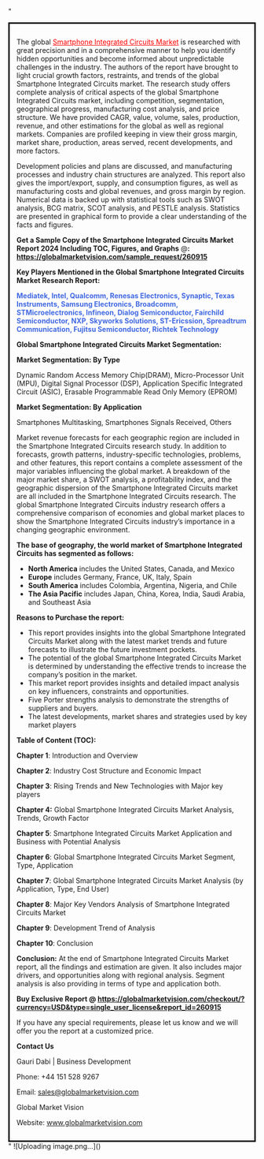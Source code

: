 "<div style='border: 3px solid black; padding: 1em;'>

The global <a style='color: #ff0000;' href='https://globalmarketvision.com/reports/global-smartphone-integrated-circuits-market/260915'>Smartphone Integrated Circuits Market</a> is researched with great precision and in a comprehensive manner to help you identify hidden opportunities and become informed about unpredictable challenges in the industry. The authors of the report have brought to light crucial growth factors, restraints, and trends of the global Smartphone Integrated Circuits market. The research study offers complete analysis of critical aspects of the global Smartphone Integrated Circuits market, including competition, segmentation, geographical progress, manufacturing cost analysis, and price structure. We have provided CAGR, value, volume, sales, production, revenue, and other estimations for the global as well as regional markets. Companies are profiled keeping in view their gross margin, market share, production, areas served, recent developments, and more factors.

Development policies and plans are discussed, and manufacturing processes and industry chain structures are analyzed. This report also gives the import/export, supply, and consumption figures, as well as manufacturing costs and global revenues, and gross margin by region. Numerical data is backed up with statistical tools such as SWOT analysis, BCG matrix, SCOT analysis, and PESTLE analysis. Statistics are presented in graphical form to provide a clear understanding of the facts and figures.

<strong>Get a Sample Copy of the Smartphone Integrated Circuits Market Report 2024 Including TOC, Figures, and Graphs</strong> @<strong>:</strong><strong> <a style='color: #ff0000;' href='https://globalmarketvision.com/sample_request/260915?utm_source=linkedinPulse&utm_medium=Dhiraj&utm_campaign=SN'><strong>https://globalmarketvision.com/sample_request/260915</strong></a></strong>

<strong>Key Players Mentioned in the Global Smartphone Integrated Circuits Market Research Report:</strong>

<strong style='color: #4169e1;'>Mediatek, Intel, Qualcomm, Renesas Electronics, Synaptic, Texas Instruments, Samsung Electronics, Broadcomm, STMicroelectronics, Infineon, Dialog Semiconductor, Fairchild Semiconductor, NXP, Skyworks Solutions, ST-Ericssion, Spreadtrum Communication, Fujitsu Semiconductor, Richtek Technology</strong>

<strong>Global Smartphone Integrated Circuits Market Segmentation:</strong>

<strong>Market Segmentation: By Type</strong>

Dynamic Random Access Memory Chip(DRAM), Micro-Processor Unit (MPU), Digital Signal Processor (DSP), Application Specific Integrated Circuit (ASIC), Erasable Programmable Read Only Memory (EPROM)

<strong>Market Segmentation: By Application</strong>

Smartphones Multitasking, Smartphones Signals Received, Others

Market revenue forecasts for each geographic region are included in the Smartphone Integrated Circuits research study. In addition to forecasts, growth patterns, industry-specific technologies, problems, and other features, this report contains a complete assessment of the major variables influencing the global market. A breakdown of the major market share, a SWOT analysis, a profitability index, and the geographic dispersion of the Smartphone Integrated Circuits market are all included in the Smartphone Integrated Circuits research. The global Smartphone Integrated Circuits industry research offers a comprehensive comparison of economies and global market places to show the Smartphone Integrated Circuits industry’s importance in a changing geographic environment.

<strong>The base of geography, the world market of Smartphone Integrated Circuits has segmented as follows:</strong>
<ul>
  <li><strong>North America</strong> includes the United States, Canada, and Mexico</li>
  <li><strong>Europe</strong> includes Germany, France, UK, Italy, Spain</li>
  <li><strong>South America</strong> includes Colombia, Argentina, Nigeria, and Chile</li>
  <li><strong>The Asia Pacific</strong> includes Japan, China, Korea, India, Saudi Arabia, and Southeast Asia</li>
</ul>
<strong>Reasons to Purchase the report:</strong>
<ul>
  <li>This report provides insights into the global Smartphone Integrated Circuits Market along with the latest market trends and future forecasts to illustrate the future investment pockets.</li>
  <li>The potential of the global Smartphone Integrated Circuits Market is determined by understanding the effective trends to increase the company’s position in the market.</li>
  <li>This market report provides insights and detailed impact analysis on key influencers, constraints and opportunities.</li>
  <li>Five Porter strengths analysis to demonstrate the strengths of suppliers and buyers.</li>
  <li>The latest developments, market shares and strategies used by key market players</li>
</ul>
<strong>Table of Content (TOC): </strong>

<strong>Chapter 1</strong>: Introduction and Overview

<strong>Chapter 2</strong>: Industry Cost Structure and Economic Impact

<strong>Chapter 3</strong>: Rising Trends and New Technologies with Major key players

<strong>Chapter 4:</strong> Global Smartphone Integrated Circuits Market Analysis, Trends, Growth Factor

<strong>Chapter 5</strong>: Smartphone Integrated Circuits Market Application and Business with Potential Analysis

<strong>Chapter 6</strong>: Global Smartphone Integrated Circuits Market Segment, Type, Application

<strong>Chapter 7</strong>: Global Smartphone Integrated Circuits Market Analysis (by Application, Type, End User)

<strong>Chapter 8</strong>: Major Key Vendors Analysis of Smartphone Integrated Circuits Market

<strong>Chapter 9</strong>: Development Trend of Analysis

<strong>Chapter 10</strong>: Conclusion

<strong>Conclusion:</strong> At the end of Smartphone Integrated Circuits Market report, all the findings and estimation are given. It also includes major drivers, and opportunities along with regional analysis. Segment analysis is also providing in terms of type and application both.

<strong>Buy Exclusive Report @</strong><strong> <strong><a style='color: #ff0000;' href='https://globalmarketvision.com/checkout/?currency=USD&type=single_user_license&report_id=260915?utm_source=linkedinPulse&utm_medium=Dhiraj&utm_campaign=SN'>https://globalmarketvision.com/checkout/?currency=USD&type=single_user_license&report_id=260915</a></strong>
</strong>

If you have any special requirements, please let us know and we will offer you the report at a customized price.

<strong>Contact Us</strong>

Gauri Dabi | Business Development

Phone: +44 151 528 9267

Email: <a href='mailto:sales@globalmarketvision.com'>sales@globalmarketvision.com</a>

Global Market Vision

Website: <a href='http://www.globalmarketvision.com/'>www.globalmarketvision.com</a>

</div>"
![Uploading image.png…]()
